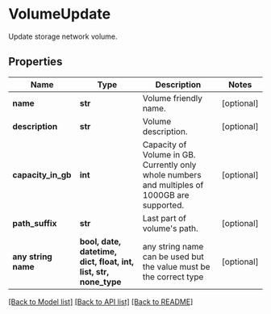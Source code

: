 # VolumeUpdate

Update storage network volume.

## Properties
Name | Type | Description | Notes
------------ | ------------- | ------------- | -------------
**name** | **str** | Volume friendly name. | [optional] 
**description** | **str** | Volume description. | [optional] 
**capacity_in_gb** | **int** | Capacity of Volume in GB. Currently only whole numbers and multiples of 1000GB are supported. | [optional] 
**path_suffix** | **str** | Last part of volume&#39;s path. | [optional] 
**any string name** | **bool, date, datetime, dict, float, int, list, str, none_type** | any string name can be used but the value must be the correct type | [optional]

[[Back to Model list]](../README.md#documentation-for-models) [[Back to API list]](../README.md#documentation-for-api-endpoints) [[Back to README]](../README.md)



